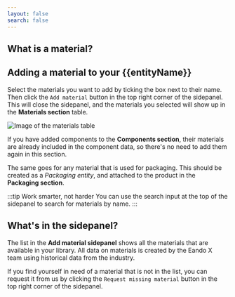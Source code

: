 ```yaml
---
layout: false
search: false
---
```


<script setup>
import { useData } from 'vitepress'
import MinidocStyles from '../MinidocStyles.vue'
const { site, frontmatter } = useData()

const urlParams = new URLSearchParams(window.location.search)
const entityName = urlParams.get('entity')
</script>

<MinidocStyles />

## What is a material?

<!--@include: ../../documentation/__partials/material-explanation.md -->

## Adding a material to your {{entityName}}

Select the materials you want to add by ticking the box next to their name. Then click the `Add material` button in the top right corner of the sidepanel. This will close the sidepanel, and the materials you selected will show up in the **Materials section** table.

![Image of the materials table](/images/product/added-materials.jpg)

If you have added components to the **Components section**, their materials are already included in the component data, so there's no need to add them again in this section.

The same goes for any material that is used for packaging. This should be created as a _Packaging entity_, and attached to the product in the **Packaging section**.

:::tip Work smarter, not harder
You can use the search input at the top of the sidepanel to search for materials by name.
:::

## What's in the sidepanel?

The list in the **Add material sidepanel** shows all the materials that are available in your library. All data on materials is created by the Eando X team using historical data from the industry.

If you find yourself in need of a material that is not in the list, you can request it from us by clicking the `Request missing material` button in the top right corner of the sidepanel.

